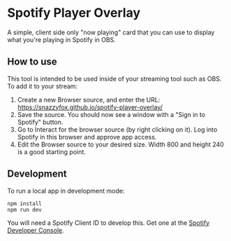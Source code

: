 # Spotify Player Overlay

A simple, client side only "now playing" card that you can use to display what you're playing in Spotify in OBS.

## How to use

This tool is intended to be used inside of your streaming tool such as OBS. To add it to your stream:

1. Create a new Browser source, and enter the URL: https://snazzyfox.github.io/spotify-player-overlay/
2. Save the source. You should now see a window with a "Sign in to Spotify" button.
3. Go to Interact for the browser source (by right clicking on it). Log into Spotify in this browser and approve app access.
4. Edit the Browser source to your desired size. Width 800 and height 240 is a good starting point.

## Development

To run a local app in development mode:

    npm install
    npm run dev

You will need a Spotify Client ID to develop this. Get one at the [Spotify Developer Console](https://developer.spotify.com/console/).
